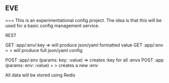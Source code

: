 ## EVE
===
This is an experimentational config project.  The idea is that this will
be used for a basic config management service.

REST

GET :app/:env/:key => will produce json/yaml formatted value
GET :app/:env = > will produce full json/yaml config

POST :app/:env (params: key: :value) => creates :key for all :envs
POST :app (params: env: :value) = > creates a new :env

All data will be stored using Redis

